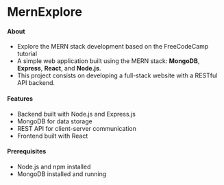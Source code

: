# MernExplore
#### About
- Explore the MERN stack development based on the FreeCodeCamp tutorial
- A simple web application built using the MERN stack: **MongoDB**, **Express**, **React**, and **Node.js**.
- This project consists on developing a full-stack website with a RESTful API backend.

#### Features

- Backend built with Node.js and Express.js
- MongoDB for data storage
- REST API for client-server communication
- Frontend built with React

#### Prerequisites

- Node.js and npm installed
- MongoDB installed and running
